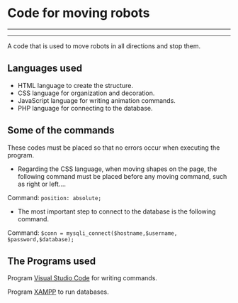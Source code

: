 
# Code for moving robots



-----------------------------------------------
-----------------------------------------------

A code that is used to move robots in all directions and stop them.

## Languages ​​used

- HTML language to create the structure.
- CSS language for organization and decoration.
- JavaScript language for writing animation commands.
- PHP language for connecting to the database.


## Some of the commands

These codes must be placed so that no errors occur when executing the program.

- Regarding the CSS language, when moving shapes on the page, the following command must be placed before any moving command, such as right or left....

Command: `position: absolute; `

- The most important step to connect to the database is the following command.

Command: `$conn = mysqli_connect($hostname,$username, $password,$database);`

## The Programs used

Program [Visual Studio Code](https://code.visualstudio.com/)  for writing commands.

Program [XAMPP](https://www.apachefriends.org/download.html) to run databases.